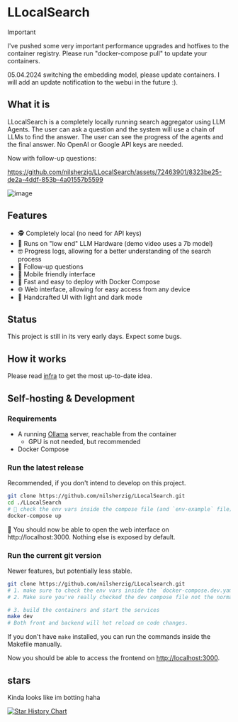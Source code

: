 # LLocalSearch

> [!IMPORTANT]
> I've pushed some very important performance upgrades and hotfixes to the container registry. Please run "docker-compose pull" to update your containers.
>
> 05.04.2024 switching the embedding model, please update containers. I will add an update notification to the webui in the future :).

## What it is

LLocalSearch is a completely locally running search aggregator using LLM Agents. The user can ask a question and the system will use a chain of LLMs to find the answer. The user can see the progress of the agents and the final answer. No OpenAI or Google API keys are needed.

Now with follow-up questions: 

https://github.com/nilsherzig/LLocalSearch/assets/72463901/8323be25-de2a-4ddf-853b-4a01557b5599


![image](https://github.com/nilsherzig/LLocalSearch/assets/72463901/9f6497aa-8047-4d11-9a12-66aff65d3faa)

## Features 

-  🕵️ Completely local (no need for API keys)
- 💸 Runs on "low end" LLM Hardware (demo video uses a 7b model)
- 🤓 Progress logs, allowing for a better understanding of the search process
- 🤔 Follow-up questions
- 📱 Mobile friendly interface
- 🚀 Fast and easy to deploy with Docker Compose
- 🌐 Web interface, allowing for easy access from any device
- 💮 Handcrafted UI with light and dark mode

## Status 

This project is still in its very early days. Expect some bugs. 

## How it works 

Please read [infra](https://github.com/nilsherzig/LLocalSearch/issues/17) to get the most up-to-date idea.

## Self-hosting & Development

### Requirements

- A running [Ollama](https://ollama.com/) server, reachable from the container
    - GPU is not needed, but recommended
- Docker Compose

### Run the latest release

Recommended, if you don't intend to develop on this project.

```bash
git clone https://github.com/nilsherzig/LLocalSearch.git
cd ./LLocalSearch
# 🔴 check the env vars inside the compose file (and `env-example` file) and change them if needed
docker-compose up 
```

🎉 You should now be able to open the web interface on http://localhost:3000. Nothing else is exposed by default.

### Run the current git version 

Newer features, but potentially less stable.

```bash
git clone https://github.com/nilsherzig/LLocalsearch.git
# 1. make sure to check the env vars inside the `docker-compose.dev.yaml`.
# 2. Make sure you've really checked the dev compose file not the normal one.

# 3. build the containers and start the services
make dev 
# Both front and backend will hot reload on code changes. 
```

If you don't have `make` installed, you can run the commands inside the Makefile manually.

Now you should be able to access the frontend on [http://localhost:3000](http://localhost:3000).

## stars

Kinda looks like im botting haha

[![Star History Chart](https://api.star-history.com/svg?repos=nilsherzig/LLocalSearch&type=Date)](https://star-history.com/#nilsherzig/LLocalSearch&Date)

